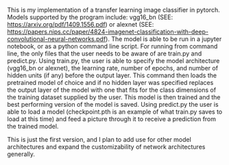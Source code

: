 This is my implementation of a transfer learning image classifier in pytorch. Models supported by the program include: vgg16_bn (SEE: https://arxiv.org/pdf/1409.1556.pdf) or alexnet (SEE: https://papers.nips.cc/paper/4824-imagenet-classification-with-deep-convolutional-neural-networks.pdf). The model is able to be run in a jupyter notebook, or as a python command line script. For running from command line, the only files that the user needs to be aware of are train.py and predict.py. Using train.py, the user is able to specify the model architecture (vgg16_bn or alexnet), the learning rate, number of epochs, and number of hidden units (if any) before the output layer. This command then loads the pretrained model of choice and if no hidden layer was specified replaces the output layer of the model with one that fits for the class dimensions of the training dataset supplied by the user. This model is then trained and the best performing version of the model is saved. Using predict.py the user is able to load a model (checkpoint.pth is an example of what train.py saves to load at this time) and feed a picture through it to receive a prediction from the trained model. 

This is just the first version, and I plan to add use for other model architectures and expand the customizability of network architectures generally. 
